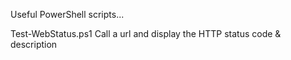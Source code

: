 Useful PowerShell scripts...

Test-WebStatus.ps1  Call a url and display the HTTP status code & description
